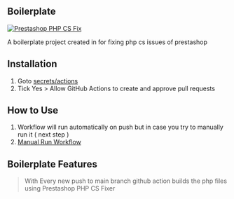 
## Boilerplate
[![Prestashop PHP CS Fix](https://github.com/codeeshop-oc/prestashop-php-cs-biolerplate/actions/workflows/php-prestashop-cs-fix.yml/badge.svg)](https://github.com/codeeshop-oc/prestashop-php-cs-biolerplate/actions/workflows/php-prestashop-cs-fix.yml)

A boilerplate project created in for fixing php cs issues of prestashop

## Installation
1. Goto [secrets/actions](../../actions)
2. Tick Yes > Allow GitHub Actions to create and approve pull requests

## How to Use
1. Workflow will run automatically on push but in case you try to manually run it ( next step )
2. [Manual Run Workflow](../.github/workflows/php-prestashop-cs-fix.yml)

## Boilerplate Features
 > With Every new push to main branch github action builds the php files using Prestashop PHP CS Fixer 
